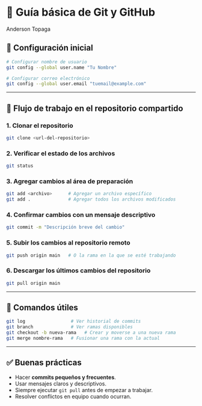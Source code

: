 # 📌 Guía básica de Git y GitHub
Anderson Topaga
## 🔹 Configuración inicial
```bash
# Configurar nombre de usuario
git config --global user.name "Tu Nombre"

# Configurar correo electrónico
git config --global user.email "tuemail@example.com"
```

---

## 🔹 Flujo de trabajo en el repositorio compartido

### 1. Clonar el repositorio
```bash
git clone <url-del-repositorio>
```

### 2. Verificar el estado de los archivos
```bash
git status
```

### 3. Agregar cambios al área de preparación
```bash
git add <archivo>      # Agregar un archivo específico
git add .              # Agregar todos los archivos modificados
```

### 4. Confirmar cambios con un mensaje descriptivo
```bash
git commit -m "Descripción breve del cambio"
```

### 5. Subir los cambios al repositorio remoto
```bash
git push origin main   # O la rama en la que se esté trabajando
```

### 6. Descargar los últimos cambios del repositorio
```bash
git pull origin main
```

---

## 🔹 Comandos útiles
```bash
git log                 # Ver historial de commits
git branch              # Ver ramas disponibles
git checkout -b nueva-rama   # Crear y moverse a una nueva rama
git merge nombre-rama   # Fusionar una rama con la actual
```

---

## ✅ Buenas prácticas
- Hacer **commits pequeños y frecuentes**.
- Usar mensajes claros y descriptivos.
- Siempre ejecutar `git pull` antes de empezar a trabajar.
- Resolver conflictos en equipo cuando ocurran.

 
